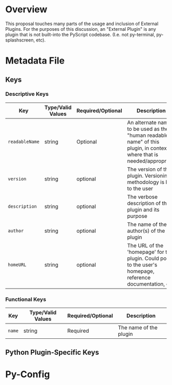 # Overview

This proposal touches many parts of the usage and inclusion of External Plugins. For the purposes of this discussion, an "External Plugin" is any plugin that is not built-into the PyScript codebase. (I.e. not py-terminal, py-splashscreen, etc).

# Metadata File

## Keys

### Descriptive Keys
|Key|Type/Valid Values|Required/Optional|Description|
|--|--|--|--|
|`readableName`|string|Optional|An alternate name to be used as the "human readable name" of this plugin, in contexts where that is needed/appropriate
|`version`|string|optional|The version of this plugin. Versioning methodology is left to the user|
|`description`|string|optional|The verbose description of the plugin and its purpose|
|`author`|string|optional|The name of the author(s) of the plugin|
|`homeURL`|string|optional|The URL of the 'homepage' for this plugin. Could point to the user's homepage, reference documentation, etc.

### Functional Keys

|Key|Type/Valid Values|Required/Optional|Description|
|--|--|--|--|
|`name`|string|Required|The name of the plugin|


## Python Plugin-Specific Keys


# Py-Config

